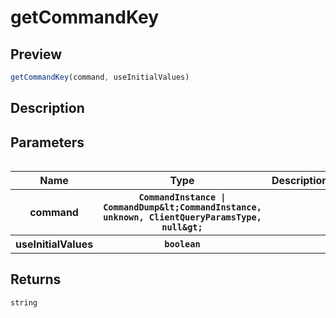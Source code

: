 
      
# getCommandKey

<div class="api-docs__section" data-reactroot="">

## Preview

</div><div class="api-docs__preview fn" data-reactroot="">

```ts
getCommandKey(command, useInitialValues)
```

</div><div class="api-docs__section" data-reactroot="">

## Description

</div><div class="api-docs__description" data-reactroot=""><span class="api-docs__do-not-parse">



</span></div><div class="api-docs__section" data-reactroot="">

## Parameters

</div><div class="api-docs__parameters" data-reactroot=""><table>

<table><thead><tr><th>Name</th><th>Type</th><th>Description</th></tr></thead><tbody><tr><th>command</th><th><code><span class="api-type__type ">CommandInstance</span><span class="api-type__symbol"> | </span><span class="api-type__type ">CommandDump</span><span class="api-type__symbol">&amplt;</span><span class="api-type__type ">CommandInstance</span><span class="api-type__symbol">, </span><span class="api-type__type">unknown</span><span class="api-type__symbol">, </span><span class="api-type__type ">ClientQueryParamsType</span><span class="api-type__symbol">, </span><span class="api-type__type">null</span><span class="api-type__symbol">&ampgt;</span></code></th><th><div class="api-docs__description"><span class="api-docs__do-not-parse">



</span></div></th></tr><tr><th>useInitialValues</th><th><code><span class="api-type__type">boolean</span></code></th><th><div class="api-docs__description"><span class="api-docs__do-not-parse">



</span></div></th></tr></tbody></table>

</table></div><div class="api-docs__section" data-reactroot="">

## Returns

</div><div class="api-docs__returns" data-reactroot="">

```ts
string
```

</div>